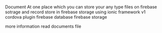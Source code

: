 Document At one place
which you can store your any type  files  on firebase sotrage
and record store in firebase storage
using
  ionic framework v1
  cordova plugin
  firebase database
  firebase storage

more information read documents file 
